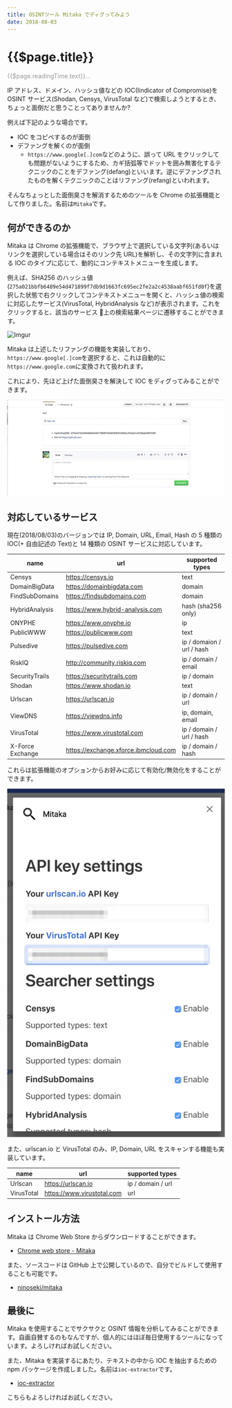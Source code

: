 ```yaml
---
title: OSINTツール Mitaka でディグってみよう
date: 2018-08-03
---
```


# {{$page.title}}

<span style="color: #999;">{{$page.readingTime.text}}...</span>

IP アドレス、ドメイン、ハッシュ値などの IOC(Iindicator of Compromise)を OSINT サービス(Shodan, Censys, VirusTotal など)で検索しようとするとき、ちょっと面倒だと思うことってありませんか?

例えば下記のような場合です。

- IOC をコピペするのが面倒
- デファングを解くのが面倒
  - `https://www.google[.]com`などのように、誤って URL をクリックしても問題がないようにするため、カギ括弧等でドットを囲み無害化するテクニックのことをデファング(defang)といいます。逆にデファングされたものを解くテクニックのことはリファング(refang)といわれます。

そんなちょっとした面倒臭さを解消するためのツールを Chrome の拡張機能として作りました。名前は`Mitaka`です。

## 何ができるのか

Mitaka は Chrome の拡張機能で、ブラウザ上で選択している文字列(あるいはリンクを選択している場合はそのリンク先 URL)を解析し、その文字列に含まれる IOC のタイプに応じて、動的にコンテキストメニューを生成します。

例えば、SHA256 のハッシュ値(`275a021bbfb6489e54d471899f7db9d1663fc695ec2fe2a2c4538aabf651fd0f`)を選択した状態で右クリックしてコンテキストメニューを開くと、ハッシュ値の検索に対応したサービス(VirusTotal, HybridAnalysis など)が表示されます。これをクリックすると、該当のサービス  上の検索結果ページに遷移することができます。

![Imgur](https://i.imgur.com/PXxlxIj.png)

Mitaka は上述したリファングの機能を実装しており、`https://www.google[.]com`を選択すると、これは自動的に`https://www.google.com`に変換されて扱われます。

これにより、先ほど上げた面倒臭さを解決して IOC をディグってみることができます。

![gif](https://github.com/ninoseki/mitaka/blob/master/examples/2.gif?raw=true)

## 対応しているサービス

現在(2018/08/03)のバージョンでは IP, Domain, URL, Email, Hash の 5 種類の IOC(+ 自由記述の Text)と 14 種類の OSINT サービスに対応しています。

| name             | url                                  | supported types           |
| ---------------- | ------------------------------------ | ------------------------- |
| Censys           | https://censys.io                    | text                      |
| DomainBigData    | https://domainbigdata.com            | domain                    |
| FindSubDomains   | https://findsubdomains.com           | domain                    |
| HybridAnalysis   | https://www.hybrid-analysis.com      | hash (sha256 only)        |
| ONYPHE           | https://www.onyphe.io                | ip                        |
| PublicWWW        | https://publicwww.com                | text                      |
| Pulsedive        | https://pulsedive.com                | ip / domaion / url / hash |
| RiskIQ           | http://community.riskiq.com          | ip / domain / email       |
| SecurityTrails   | https://securitytrails.com           | ip / domain               |
| Shodan           | https://www.shodan.io                | text                      |
| Urlscan          | https://urlscan.io                   | ip / domain / url         |
| ViewDNS          | https://viewdns.info                 | ip, domain, email         |
| VirusTotal       | https://www.virustotal.com           | ip / domain / url / hash  |
| X-Force Exchange | https://exchange.xforce.ibmcloud.com | ip / domain / hash        |

これらは拡張機能のオプションからお好みに応じて有効化/無効化をすることができます。

![img](https://raw.githubusercontent.com/ninoseki/mitaka/master/examples/options.png)

また、urlscan.io と VirusTotal のみ、IP, Domain, URL をスキャンする機能も実装しています。

| name       | url                        | supported types   |
| ---------- | -------------------------- | ----------------- |
| Urlscan    | https://urlscan.io         | ip / domain / url |
| VirusTotal | https://www.virustotal.com | url               |

## インストール方法

Mitaka は Chrome Web Store からダウンロードすることができます。

- [Chrome web store - Mitaka](https://chrome.google.com/webstore/detail/mitaka/bfjbejmeoibbdpfdbmbacmefcbannnbg)

また、ソースコードは GitHub 上で公開しているので、自分でビルドして使用することも可能です。

- [ninoseki/mitaka](https://github.com/ninoseki/mitaka)

## 最後に

Mitaka を使用することでサクサクと OSINT 情報を分析してみることができます。自画自賛するのもなんですが、個人的にはほぼ毎日使用するツールになっています。よろしければお試しください。

また、Mitaka を実装するにあたり、テキストの中から IOC を抽出するための npm パッケージを作成しました。名前は`ioc-extractor`です。

- [ioc-extractor](https://www.npmjs.com/package/ioc-extractor)

こちらもよろしければお試しください。
